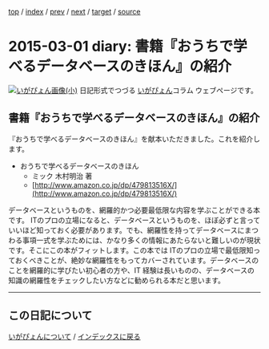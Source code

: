 [top](https://igapyon.github.io/diary/) 
 / [index](https://igapyon.github.io/diary/2015/index.html) 
 / [prev](https://igapyon.github.io/diary/2015/ig150228.html) 
 / [next](https://igapyon.github.io/diary/2015/ig150308.html) 
 / [target](https://igapyon.github.io/diary/2015/ig150301.html) 
 / [source](https://github.com/igapyon/diary/blob/gh-pages/2015/ig150301.html.src.md) 

2015-03-01 diary: 書籍『おうちで学べるデータベースのきほん』の紹介
=====================================================================================================
[![いがぴょん画像(小)](https://igapyon.github.io/diary/images/iga200306s.jpg "いがぴょん")](https://igapyon.github.io/diary/memo/memoigapyon.html) 日記形式でつづる [いがぴょん](https://igapyon.github.io/diary/memo/memoigapyon.html)コラム ウェブページです。

## 書籍『おうちで学べるデータベースのきほん』の紹介

『おうちで学べるデータベースのきほん』を献本いただきました。これを紹介します。

* おうちで学べるデータベースのきほん
  * ミック 木村明治 著
  * [http://www.amazon.co.jp/dp/479813516X/](http://www.amazon.co.jp/dp/479813516X/)

データベースというものを、網羅的かつ必要最低限な内容を学ぶことができる本です。
ITのプロの立場になると、データベースというものを、ほぼ必ずと言っていいほど知っておく必要があります。でも、網羅性を持ってデータベースにまつわる事項一式を学ぶためには、かなり多くの情報にあたらないと難しいのが現状です。そこにこの本がフィットします。この本では ITのプロの立場で最低限知っておくべきことが、絶妙な網羅性をもってカバーされています。データベースのことを網羅的に学びたい初心者の方や、IT 経験は長いものの、データベースの知識の網羅性をチェックしたい方などに勧められる本だと思います。


----------------------------------------------------------------------------------------------------

## この日記について
[いがぴょんについて](https://igapyon.github.io/diary/memo/memoigapyon.html) / [インデックスに戻る](https://igapyon.github.io/diary/idxall.html)
